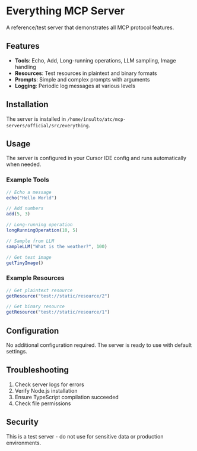 # Everything MCP Server

A reference/test server that demonstrates all MCP protocol features.

## Features

- **Tools**: Echo, Add, Long-running operations, LLM sampling, Image handling
- **Resources**: Test resources in plaintext and binary formats
- **Prompts**: Simple and complex prompts with arguments
- **Logging**: Periodic log messages at various levels

## Installation

The server is installed in `/home/insulto/atc/mcp-servers/official/src/everything`.

## Usage

The server is configured in your Cursor IDE config and runs automatically when needed.

### Example Tools

```typescript
// Echo a message
echo("Hello World")

// Add numbers
add(5, 3)

// Long-running operation
longRunningOperation(10, 5)

// Sample from LLM
sampleLLM("What is the weather?", 100)

// Get test image
getTinyImage()
```

### Example Resources

```typescript
// Get plaintext resource
getResource("test://static/resource/2")

// Get binary resource
getResource("test://static/resource/1")
```

## Configuration

No additional configuration required. The server is ready to use with default settings.

## Troubleshooting

1. Check server logs for errors
2. Verify Node.js installation
3. Ensure TypeScript compilation succeeded
4. Check file permissions

## Security

This is a test server - do not use for sensitive data or production environments.

